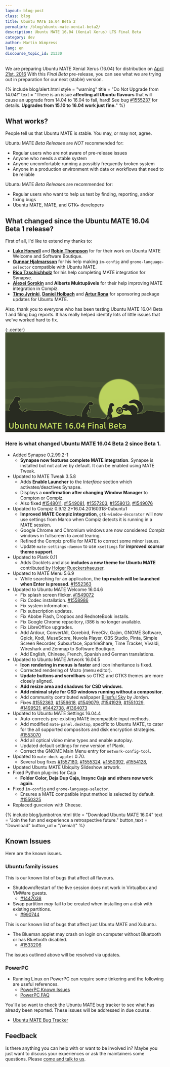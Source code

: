 ```yaml
---
layout: blog-post
class: blog
title: Ubuntu MATE 16.04 Beta 2
permalink: /blog/ubuntu-mate-xenial-beta2/
description: Ubuntu MATE 16.04 (Xenial Xerus) LTS Final Beta
category: dev
author: Martin Wimpress
lang: en
discourse_topic_id: 21330
---
```


We are preparing Ubuntu MATE Xenial Xerus (16.04) for distribution on
[April 21st, 2016](https://wiki.ubuntu.com/XenialXerus/ReleaseSchedule)
With this *Final Beta* pre-release, you can see what we are trying out in
preparation for our next (stable) version.

{% include blog/alert.html
    style = "warning"
    title = "Do Not Upgrade from 14.04!"
    text = "There is an issue **affecting all Ubuntu flavours** that will
            cause an upgrade from 14.04 to 16.04 to fail, hard! See bug
            [#1555237](https://bugs.launchpad.net/ubuntu/+source/ubuntu-release-upgrader/+bug/1555237)
            for details. **Upgrades from 15.10 to 16.04 work just fine.**"
%}

## What works?

People tell us that Ubuntu MATE is stable. You may, or may not, agree.

Ubuntu MATE *Beta Releases* are *NOT* recommended for:

  * Regular users who are not aware of pre-release issues
  * Anyone who needs a stable system
  * Anyone uncomfortable running a possibly frequently broken system
  * Anyone in a production environment with data or workflows that need to be reliable

Ubuntu MATE *Beta Releases* are recommended for:

  * Regular users who want to help us test by finding, reporting, and/or fixing bugs
  * Ubuntu MATE, MATE, and GTK+ developers

## What changed since the Ubuntu MATE 16.04 Beta 1 release?

First of all, I'd like to extend my thanks to:

  * **[Luke Horwell](https://ubuntu-mate.community/users/lah7/)** and **[Robin Thompson](https://github.com/robint99)** for for their work on Ubuntu MATE Welcome and Software Boutique.
  * **[Gunnar Hjalmarsson](https://launchpad.net/~gunnarhj)** for his help making `im-config` and `gnome-language-selector` compatible with Ubuntu MATE.
  * **[Rico Tzschichholz](https://launchpad.net/~ricotz)** for his help completing MATE integration for Synapse.
  * **[Alexei Sorokin](https://build.opensuse.org/user/show/XRevan86)** and **Alberts Muktupāvels** for their help improving MATE integration in Compiz.
  * **[Timo Jyrinki](https://launchpad.net/~timo-jyrinki)**, **[Daniel Holbach](https://launchpad.net/~dholbach)** and **[Artur Rona](https://launchpad.net/~ari-tczew)** for sponsoring package updates for Ubuntu MATE.

Also, thank you to everyone who has been testing Ubuntu MATE 16.04 Beta
1 and filing bug reports. It has really helped identify lots of little
issues that we've worked hard to fix.

{:.center}
![Ubuntu MATE 16.04 Beta 2](/images/blog/ubuntu-mate-1604-beta2.png)

### Here is what changed Ubuntu MATE 16.04 Beta 2 since Beta 1.

  * Added Synapse 0.2.99.2-1
    * **Synapse now features complete MATE integration**. Synapse is
    installed but not active by default. It can be enabled
    using MATE Tweak.
  * Updated to MATE Tweak 3.5.8
    * Adds **Enable Launcher** to the *Interface* section which
    activates/deactives Synapse.
    * Displays a **confirmation after changing Window Manager** to Compton or Compiz.
    * Also fixed [#1548011](https://bugs.launchpad.net/bugs/1548011),
    [#1549081](https://bugs.launchpad.net/bugs/1549081),
    [#1557203](https://bugs.launchpad.net/bugs/1557203),
    [#1558013](https://bugs.launchpad.net/bugs/1558013),
    [#1549076](https://bugs.launchpad.net/bugs/1549076)
  * Updated to Compiz 0.9.12.2+16.04.20160318-0ubuntu1
    * **Improved MATE Compiz integration**, `gtk-window-decorator` will now
    use settings from Marco when Compiz detects it is running in a MATE
    session.
    * Google Chrome and Chromium windows are now considered Compiz
    windows in fullscreen to avoid tearing.
    * Refined the Compiz profile for MATE to correct some minor issues.
    * Update `mate-settings-daemon` to use `xsettings` for **improved xcursor theme support**.
  * Updated to Plank 0.11
    * Adds Docklets and also **includes a new theme for Ubuntu MATE**
    contributed by [Holger Rueckershaeuser](http://holgerrpl.tk/).
  * Updated to MATE Menu 5.6.9
    * While searching for an application, the **top match will be launched
    when Enter is pressed**. [#1552363](https://bugs.launchpad.net/bugs/1552363)
  * Updated to Ubuntu MATE Welcome 16.04.6
    * Fix splash screen flicker. [#1549072](https://bugs.launchpad.net/bugs/1549072)
    * Fix Codec installation. [#1558986](https://bugs.launchpad.net/bugs/1558986)
    * Fix system information.
    * Fix subscription updates.
    * Fix Abobe Flash, Dropbox and RednoteBook installs.
    * Fix Google Chrome repsoitory, i386 is no longer available.
    * Fix LibreOffice upgrades.
    * Add Ardour, ConvertAll, Corebird, FreeCiv, Gajim, GNOME Software,
    Gpick, Kodi, MuseScore, Nuvola Player, OBS Studio, Pinta,
    Simple Screen Recorder, Subsurface, SparkleShare, Time Tracker,
    Vivaldi, Wireshark and Zenmap to Software Boutique.
    * Add English, Chinese, French, Spanish and German translations.
  * Updated to Ubuntu MATE Artwork 16.04.5
    * **Icon rendering in menus is faster** and icon inheritance is fixed.
    * Corrected rendering of Mozo (menu editor).
    * **Update buttons and scrollbars** so GTK2 and GTK3 themes are more
    closely aligned.
    * **Add resize area and shadows for CSD windows**.
    * **Add minimal style for CSD windows running without a compositor**.
    * Add community contributed wallpaper [Blissful Sky](https://ubuntu-mate.community/t/i-made-a-new-wallpaper-blissful-sky/4277) by Jordyn.
    * Fixes [#1552363](https://bugs.launchpad.net/bugs/1552363),
    [#1556618](https://bugs.launchpad.net/bugs/1556618),
    [#1549079](https://bugs.launchpad.net/bugs/1549079),
    [#1541929](https://bugs.launchpad.net/bugs/1541929),
    [#1551029](https://bugs.launchpad.net/bugs/1551029),
    [#1499521](https://bugs.launchpad.net/bugs/1499521),
    [#1442738](https://bugs.launchpad.net/bugs/1442738),
    [#1364073](https://bugs.launchpad.net/bugs/1364073)
  * Updated to Ubuntu MATE Settings 16.04.4
    * Auto-corrects pre-existing MATE incompatible input methods.
    * Add modified `mate-panel.desktop`, specific to Ubuntu MATE, to cater
    for the all supported  compositors and disk encryption strategies.
    [#1553070](https://bugs.launchpad.net/bugs/1553070)
    * Add all optical video mime types and enable autoplay.
    * Updated default settings for new version of Plank.
    * Correct the GNOME Main Menu entry for `network-config-tool`.
  * Updated to `mate-dock-applet` 0.70.
    * Several bug fixes [#1557180](https://bugs.launchpad.net/bugs/1557180),
    [#1555324](https://bugs.launchpad.net/bugs/1555324),
    [#1550392](https://bugs.launchpad.net/bugs/1550392),
    [#1554128](https://bugs.launchpad.net/bugs/1554128),
  * Updated Ubuntu MATE Ubiquity Slideshow artwork.
  * Fixed Python plug-ins for Caja
    * **Folder Color, Deja Dup Caja, Insync Caja and others now work again**.
  * Fixed `im-config` and `gnome-language-selector`.
    *  Ensures a MATE compatible input method is selected by default.
    [#1550325](https://bugs.launchpad.net/bugs/1550325)
  * Replaced guvcview with Cheese.

{% include blog/jumbotron.html
    title = "Download Ubuntu MATE 16.04"
    text = "Join the fun and experience a retrospective future."
    button_text = "Download"
    button_url = "/xenial/"
%}

## Known Issues

Here are the known issues.

### Ubuntu family issues

This is our known list of bugs that affect all flavours.

  * Shutdown/Restart of the live session does not work in Virtualbox and VMWare guests.
    * [#1447038](https://bugs.launchpad.net/bugs/1447038)
  * Swap partition *may* fail to be created when installing on a disk with existing partitions.
    * [#990744](https://bugs.launchpad.net/bugs/990744)

This is our known list of bugs that affect just Ubuntu MATE and Xubuntu.

  * The Blueman applet may crash on login on computer without Bluetooth
  or has Bluetooth disabled.
    * [#1533206](https://bugs.launchpad.net/bugs/1533206)

The issues outlined above will be resolved via updates.

### PowerPC

  * Running Linux on PowerPC can require some tinkering and the following are useful references.
    * [PowerPC Known Issues](https://wiki.ubuntu.com/PowerPCKnownIssues)
    * [PowerPC FAQ](https://wiki.ubuntu.com/PowerPCFAQ)

You'll also want to check the Ubuntu MATE bug tracker to see what has already
been reported. These issues will be addressed in due course.

  * [Ubuntu MATE Bug Tracker](https://bugs.launchpad.net/ubuntu-mate)

## Feedback

Is there anything you can help with or want to be involved in? Maybe you just
want to discuss your experiences or ask the maintainers some questions. Please
[come and talk to us](https://ubuntu-mate.community/).
